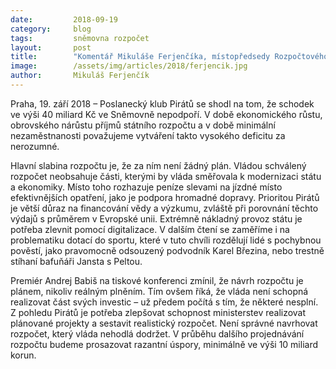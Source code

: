 ```yaml
---
date:         2018-09-19
category:     blog
tags:         sněmovna rozpočet
layout:       post
title:        "Komentář Mikuláše Ferjenčíka, místopředsedy Rozpočtového výboru, k návrhu rozpočtu: Schodek 40 miliard nepodpoříme, jsme ochotni jednat v případě razantních a smysluplných úspor"
image:        /assets/img/articles/2018/ferjencik.jpg
author:       Mikuláš Ferjenčík
---
```


Praha, 19. září 2018 – Poslanecký klub Pirátů se shodl na tom, že schodek ve výši 40 miliard Kč ve Sněmovně nepodpoří. V době ekonomického růstu, obrovského nárůstu příjmů státního rozpočtu a v době minimální nezaměstnanosti považujeme vytváření takto vysokého deficitu za nerozumné. 

Hlavní slabina rozpočtu je, že za ním není žádný plán. Vládou schválený rozpočet neobsahuje části, kterými by vláda směřovala k modernizaci státu a ekonomiky. Místo toho rozhazuje peníze slevami na jízdné místo efektivnějších opatření, jako je podpora hromadné dopravy. Prioritou Pirátů je větší důraz na financování vědy a výzkumu, zvláště při porovnání těchto výdajů s průměrem v Evropské unii. Extrémně nákladný provoz státu je potřeba zlevnit pomocí digitalizace. V dalším čtení se zaměříme i na problematiku dotací do sportu, které v tuto chvíli rozdělují lidé s pochybnou pověstí, jako pravomocně odsouzený podvodník Karel Březina, nebo trestně stíhaní bafuňáři Jansta s Peltou.  

Premiér Andrej Babiš na tiskové konferenci zmínil, že návrh rozpočtu je plánem, nikoliv reálným plněním. Tím ovšem říká, že vláda není schopná realizovat část svých investic – už předem počítá s tím, že některé nesplní. Z pohledu Pirátů je potřeba zlepšovat schopnost ministerstev realizovat plánované projekty a sestavit realistický rozpočet. Není správné navrhovat rozpočet, který vláda nehodlá dodržet. V průběhu dalšího projednávání rozpočtu budeme prosazovat razantní úspory, minimálně ve výši 10 miliard korun. 
